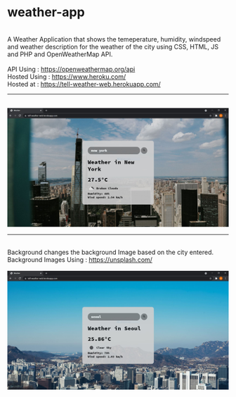 # weather-app
<br>
A Weather Application that shows the temeperature, humidity, windspeed and weather description for the weather of the city using CSS, HTML, JS and PHP and OpenWeatherMap API.<br> 
<br>
API Using : <a href="https://openweathermap.org/api">https://openweathermap.org/api</a>
<br>
Hosted Using : <a href = "https://www.heroku.com/">https://www.heroku.com/</a>
<br>
Hosted at : <a href="https://tell-weather-web.herokuapp.com/">https://tell-weather-web.herokuapp.com/</a>
<br>
<hr>
<br>
<img src="https://github.com/hetavv/weather-app/blob/main/img2.JPG?raw=true">
<br>
<hr><br>
Background changes the background Image based on the city entered.<br> Background Images Using : <a href="https://unsplash.com/">https://unsplash.com/</a>
<br>
<br>
<img src="https://github.com/hetavv/weather-app/blob/main/img1.JPG?raw=true">


